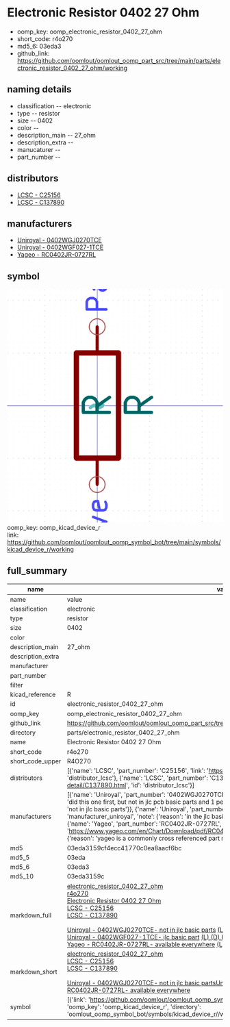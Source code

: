 # Electronic Resistor 0402 27 Ohm

  
* oomp_key: oomp_electronic_resistor_0402_27_ohm 
* short_code: r4o270
* md5_6: 03eda3  
* github_link: https://github.com/oomlout/oomlout_oomp_part_src/tree/main/parts/electronic_resistor_0402_27_ohm/working  
## naming details
* classification -- electronic
* type -- resistor
* size -- 0402
* color -- 
* description_main -- 27_ohm
* description_extra -- 
* manucaturer -- 
* part_number -- 

## distributors
* [LCSC - C25156](https://lcsc.com/product-detail/C25156.html)  
* [LCSC - C137890](https://lcsc.com/product-detail/C137890.html)  

## manufacturers
* [Uniroyal - 0402WGJ0270TCE]()  
* [Uniroyal - 0402WGF027-1TCE]()  
* [Yageo - RC0402JR-0727RL](https://www.yageo.com/en/Chart/Download/pdf/RC0402JR-0727RL)  

## symbol

![](symbol/0/working/working_600.png)  
oomp_key: oomp_kicad_device_r  
link: https://github.com/oomlout/oomlout_oomp_symbol_bot/tree/main/symbols/kicad_device_r/working  


## full_summary
| name | value | 
| --- | --- | 
| name | value | 
| classification | electronic | 
| type | resistor | 
| size | 0402 | 
| color |  | 
| description_main | 27_ohm | 
| description_extra |  | 
| manufacturer |  | 
| part_number |  | 
| filter |  | 
| kicad_reference | R | 
| id | electronic_resistor_0402_27_ohm | 
| oomp_key | oomp_electronic_resistor_0402_27_ohm | 
| github_link | https://github.com/oomlout/oomlout_oomp_part_src/tree/main/parts/electronic_resistor_0402_27_ohm/working | 
| directory | parts/electronic_resistor_0402_27_ohm | 
| name | Electronic Resistor 0402 27 Ohm | 
| short_code | r4o270 | 
| short_code_upper | R4O270 | 
| distributors | [{'name': 'LCSC', 'part_number': 'C25156', 'link': 'https://lcsc.com/product-detail/C25156.html', 'id': 'distributor_lcsc'}, {'name': 'LCSC', 'part_number': 'C137890', 'link': 'https://lcsc.com/product-detail/C137890.html', 'id': 'distributor_lcsc'}] | 
| manufacturers | [{'name': 'Uniroyal', 'part_number': '0402WGJ0270TCE', 'link': '', 'id': 'manufacturer_uniroyal', 'note': {'reason': 'did this one first, but not in jlc pcb basic parts and 1 percent are and they are the same price', 'reason_short': 'not in jlc basic parts'}}, {'name': 'Uniroyal', 'part_number': '0402WGF027-1TCE', 'link': '', 'id': 'manufacturer_uniroyal', 'note': {'reason': 'in the jlc basic parts catalogue', 'reason_short': 'jlc basic part'}}, {'name': 'Yageo', 'part_number': 'RC0402JR-0727RL', 'link': 'https://www.yageo.com/en/Chart/Download/pdf/RC0402JR-0727RL', 'id': 'manufacturer_yageo', 'note': {'reason': 'yageo is a commonly cross referenced part number', 'reason_short': 'available everywhere'}}] | 
| md5 | 03eda3159cf4ecc41770c0ea8aacf6bc | 
| md5_5 | 03eda | 
| md5_6 | 03eda3 | 
| md5_10 | 03eda3159c | 
| markdown_full | [electronic_resistor_0402_27_ohm](https://github.com/oomlout/oomlout_oomp_part_src/tree/main/parts/electronic_resistor_0402_27_ohm/working)<br>[r4o270](https://github.com/oomlout/oomlout_oomp_part_src/tree/main/parts/electronic_resistor_0402_27_ohm/working)<br>[Electronic Resistor 0402 27 Ohm](https://github.com/oomlout/oomlout_oomp_part_src/tree/main/parts/electronic_resistor_0402_27_ohm/working)<br>[LCSC - C25156<br>](https://lcsc.com/product-detail/C25156.html)[LCSC - C137890<br>](https://lcsc.com/product-detail/C137890.html)<br>[Uniroyal - 0402WGJ0270TCE- not in jlc basic parts]() [(L)  ](https://www.lcsc.com/search?q=0402WGJ0270TCE)[(D)  ](https://www.digikey.com/en/products?keywords=0402WGJ0270TCE)[(M)  ](https://www.mouser.com/Search/Refine?Keyword=0402WGJ0270TCE)[(N)  ](https://www.newark.com/search?st=0402WGJ0270TCE)[(SZ)  ](https://so.szlcsc.com/global.html?k=0402WGJ0270TCE)<br>[Uniroyal - 0402WGF027-1TCE- jlc basic part]() [(L)  ](https://www.lcsc.com/search?q=0402WGF027-1TCE)[(D)  ](https://www.digikey.com/en/products?keywords=0402WGF027-1TCE)[(M)  ](https://www.mouser.com/Search/Refine?Keyword=0402WGF027-1TCE)[(N)  ](https://www.newark.com/search?st=0402WGF027-1TCE)[(SZ)  ](https://so.szlcsc.com/global.html?k=0402WGF027-1TCE)<br>[Yageo - RC0402JR-0727RL- available everywhere](https://www.yageo.com/en/Chart/Download/pdf/RC0402JR-0727RL) [(L)  ](https://www.lcsc.com/search?q=RC0402JR-0727RL)[(D)  ](https://www.digikey.com/en/products?keywords=RC0402JR-0727RL)[(M)  ](https://www.mouser.com/Search/Refine?Keyword=RC0402JR-0727RL)[(N)  ](https://www.newark.com/search?st=RC0402JR-0727RL)[(SZ)  ](https://so.szlcsc.com/global.html?k=RC0402JR-0727RL)<br> | 
| markdown_short | [electronic_resistor_0402_27_ohm](https://github.com/oomlout/oomlout_oomp_part_src/tree/main/parts/electronic_resistor_0402_27_ohm/working)<br>[LCSC - C25156<br>](https://lcsc.com/product-detail/C25156.html)[LCSC - C137890<br>](https://lcsc.com/product-detail/C137890.html)<br>[Uniroyal - 0402WGJ0270TCE- not in jlc basic parts]()[Uniroyal - 0402WGF027-1TCE- jlc basic part]()[Yageo - RC0402JR-0727RL- available everywhere](https://www.yageo.com/en/Chart/Download/pdf/RC0402JR-0727RL) | 
| symbol | [{'link': 'https://github.com/oomlout/oomlout_oomp_symbol_bot/tree/main/symbols/kicad_device_r', 'oomp_key': 'oomp_kicad_device_r', 'directory': 'oomlout_oomp_symbol_bot/symbols/kicad_device_r//working/working.kicad_sym'}] | 
